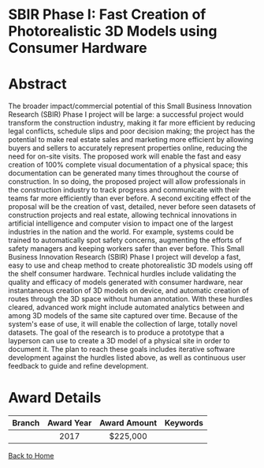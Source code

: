 
SBIR Phase I: Fast Creation of Photorealistic 3D Models using Consumer Hardware
===============================================================================

# Abstract


The broader impact/commercial potential of this Small Business Innovation Research (SBIR) Phase I project will be large: a successful project would transform the construction industry, making it far more efficient by reducing legal conflicts, schedule slips and poor decision making; the project has the potential to make real estate sales and marketing more efficient by allowing buyers and sellers to accurately represent properties online, reducing the need for on-site visits. The proposed work will enable the fast and easy creation of 100% complete visual documentation of a physical space; this documentation can be generated many times throughout the course of construction. In so doing, the proposed project will allow professionals in the construction industry to track progress and communicate with their teams far more efficiently than ever before. A second exciting effect of the proposal will be the creation of vast, detailed, never before seen datasets of construction projects and real estate, allowing technical innovations in artificial intelligence and computer vision to impact one of the largest industries in the nation and the world. For example, systems could be trained to automatically spot safety concerns, augmenting the efforts of safety managers and keeping workers safer than ever before. This Small Business Innovation Research (SBIR) Phase I project will develop a fast, easy to use and cheap method to create photorealistic 3D models using off the shelf consumer hardware. Technical hurdles include validating the quality and efficacy of models generated with consumer hardware, near instantaneous creation of 3D models on device, and automatic creation of routes through the 3D space without human annotation. With these hurdles cleared, advanced work might include automated analytics between and among 3D models of the same site captured over time. Because of the system's ease of use, it will enable the collection of large, totally novel datasets. The goal of the research is to produce a prototype that a layperson can use to create a 3D model of a physical site in order to document it. The plan to reach these goals includes iterative software development against the hurdles listed above, as well as continuous user feedback to guide and refine development.  

# Award Details

|Branch|Award Year|Award Amount|Keywords|
| :---: | :---: | :---: | :---: |
||2017|$225,000||
  
  


[Back to Home](https://github.com/chrischow/dod_sbir_awards/Reports/JT/#302)